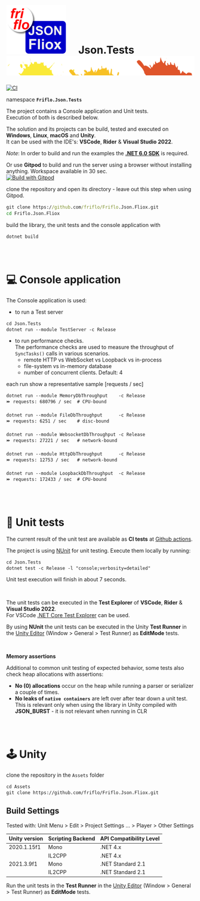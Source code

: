 

# [![JSON Fliox](../docs/images/Json-Fliox.svg)](https://github.com/friflo/Friflo.Json.Fliox)     **Json.Tests** ![SPLASH](../docs/images/paint-splatter.svg)

[![CI](https://github.com/friflo/Friflo.Json.Fliox/workflows/CI/badge.svg)](https://github.com/friflo/Friflo.Json.Fliox/actions/workflows/dotnet.yml) 

namespace **`Friflo.Json.Tests`**

The project contains a Console application and Unit tests.  
Execution of both is described below.  

The solution and its projects can be build, tested and executed on **Windows**, **Linux**, **macOS** and **Unity**.  
It can be used with the IDE's: **VSCode**, **Rider** & **Visual Studio 2022**.

*Note*: In order to build and run the examples the [**.NET 6.0 SDK**](https://dotnet.microsoft.com/en-us/download) is required.

Or use **Gitpod** to build and run the server using a browser without installing anything.  Workspace available in 30 sec.  
<a href="https://gitpod.io/#https://github.com/friflo/Friflo.Json.Fliox">
  <img
    src="https://img.shields.io/badge/Build%20with-Gitpod-908a85?logo=gitpod"
    alt="Build with Gitpod"
  />
</a>

clone the repository and open its directory - leave out this step when using Gitpod.
```cmd
git clone https://github.com/friflo/Friflo.Json.Fliox.git
cd Friflo.Json.Fliox
```

build the library, the unit tests and the console application with
```cmd
dotnet build
```

<br/><br/>

# 💻 Console application

The Console application is used:

- to run a Test server
```
cd Json.Tests
dotnet run --module TestServer -c Release
```
- to run performance checks.  
  The performance checks are used to measure the throughput of `SyncTasks()` calls in various scenarios.  
  - remote HTTP vs WebSocket vs Loopback vs in-process 
  - file-system vs in-memory database
  - number of concurrent clients. Default: 4

each run show a representative sample [requests / sec]
```
dotnet run --module MemoryDbThroughput    -c Release
⏩ requests: 680796 / sec  # CPU-bound

dotnet run --module FileDbThroughput      -c Release
⏩ requests: 6251 / sec    # disc-bound

dotnet run --module WebsocketDbThroughput -c Release
⏩ requests: 27221 / sec   # network-bound

dotnet run --module HttpDbThroughput      -c Release
⏩ requests: 12753 / sec   # network-bound

dotnet run --module LoopbackDbThroughput  -c Release
⏩ requests: 172433 / sec  # CPU-bound
```

<br/><br/>

# 🧪 Unit tests

The current result of the unit test are available as **CI tests** at
[Github actions](https://github.com/friflo/Friflo.Json.Fliox/actions).

The project is using [NUnit](https://nunit.org/) for unit testing. Execute them locally by running:
```
cd Json.Tests
dotnet test -c Release -l "console;verbosity=detailed"
```
Unit test execution will finish in about 7 seconds.

<br/>

The unit tests can be executed in the **Test Explorer** of **VSCode**, **Rider** & **Visual Studio 2022**.  
For VSCode [.NET Core Test Explorer](https://marketplace.visualstudio.com/items?itemName=formulahendry.dotnet-test-explorer) can be used.

By using **NUnit** the unit tests can be executed in the Unity **Test Runner** in the [Unity Editor](https://unity.com/)
(Window > General > Test Runner) as **EditMode** tests.

<br/>

**Memory assertions**

Additional to common unit testing of expected behavior, some tests also check heap allocations with assertions:
- **No (0) allocations** occur on the heap while running a parser or serializer a couple of times.
- **No leaks of `native containers`** are left over after tear down a unit test.  
  This is relevant only when using the library in Unity compiled with **JSON_BURST** - it is not relevant when running in CLR

<br/><br/>

# 🕹️ Unity

clone the repository in the `Assets` folder
```
cd Assets
git clone https://github.com/friflo/Friflo.Json.Fliox.git
```

## Build Settings
Tested with: Unit Menu > Edit > Project Settings ... > Player > Other Settings

|  Unity version  |  Scripting Backend  |  API Compatibility Level  |
| --------------- | ------------------- | ------------------------- |
|  2020.1.15f1    |  Mono               | .NET 4.x                  |
|                 |  IL2CPP             | .NET 4.x                  |
|  2021.3.9f1     |  Mono               | .NET Standard 2.1         |
|                 |  IL2CPP             | .NET Standard 2.1         |


Run the unit tests in the **Test Runner** in the [Unity Editor](https://unity.com/)
(Window > General > Test Runner) as **EditMode** tests.
